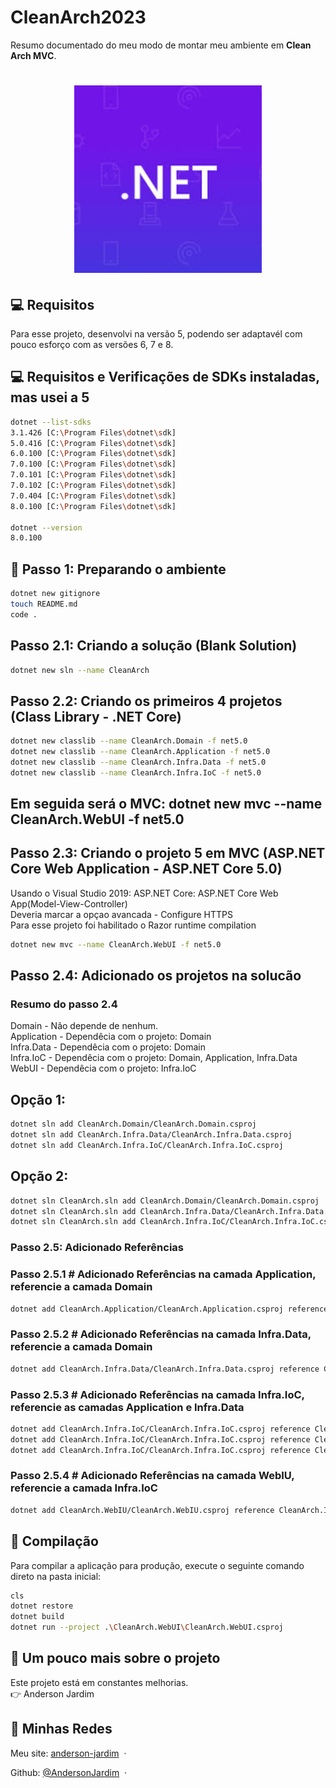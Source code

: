 # CleanArch2023

 Resumo documentado do meu modo de montar meu ambiente em **Clean Arch MVC**.
 
<h1 align="center">
    <img src="./public/dotnet.jpg" width="300"/>
</h1>

## 💻 Requisitos
Para esse projeto, desenvolvi na versão 5, podendo ser adaptavél com pouco esforço com as versões 6, 7 e 8.

## 💻 Requisitos e Verificações de SDKs instaladas, mas usei a 5

```bash
dotnet --list-sdks
3.1.426 [C:\Program Files\dotnet\sdk]
5.0.416 [C:\Program Files\dotnet\sdk]
6.0.100 [C:\Program Files\dotnet\sdk]
7.0.100 [C:\Program Files\dotnet\sdk]
7.0.101 [C:\Program Files\dotnet\sdk]
7.0.102 [C:\Program Files\dotnet\sdk]
7.0.404 [C:\Program Files\dotnet\sdk]
8.0.100 [C:\Program Files\dotnet\sdk]

dotnet --version
8.0.100
```

## 🚀 Passo 1: Preparando o ambiente
```bash
dotnet new gitignore
touch README.md
code .
```

## Passo 2.1: Criando a solução (Blank Solution)
```bash
dotnet new sln --name CleanArch
```

## Passo 2.2: Criando os primeiros 4 projetos (Class Library - .NET Core)
```bash
dotnet new classlib --name CleanArch.Domain -f net5.0
dotnet new classlib --name CleanArch.Application -f net5.0
dotnet new classlib --name CleanArch.Infra.Data -f net5.0
dotnet new classlib --name CleanArch.Infra.IoC -f net5.0
```

## Em seguida será o MVC: dotnet new mvc --name CleanArch.WebUI -f net5.0

## Passo 2.3: Criando o projeto 5 em MVC (ASP.NET Core Web Application - ASP.NET Core 5.0)
Usando o Visual Studio 2019: ASP.NET Core: ASP.NET Core Web App(Model-View-Controller)<br />
Deveria marcar a opçao avancada  - Configure HTTPS<br />
Para esse projeto foi habilitado o Razor runtime compilation<br />
```bash
dotnet new mvc --name CleanArch.WebUI -f net5.0
```

## Passo 2.4: Adicionado os projetos na solucão

### Resumo do passo 2.4
Domain - Não depende de nenhum.<br />
Application - Dependêcia com o projeto: Domain<br />
Infra.Data - Dependêcia com o projeto: Domain<br />
Infra.IoC - Dependêcia com o projeto: Domain, Application, Infra.Data<br />
WebUI - Dependêcia com o projeto: Infra.IoC<br />

## Opção 1:
```bash
dotnet sln add CleanArch.Domain/CleanArch.Domain.csproj
dotnet sln add CleanArch.Infra.Data/CleanArch.Infra.Data.csproj
dotnet sln add CleanArch.Infra.IoC/CleanArch.Infra.IoC.csproj
```
## Opção 2:
```bash
dotnet sln CleanArch.sln add CleanArch.Domain/CleanArch.Domain.csproj
dotnet sln CleanArch.sln add CleanArch.Infra.Data/CleanArch.Infra.Data.csproj
dotnet sln CleanArch.sln add CleanArch.Infra.IoC/CleanArch.Infra.IoC.csproj
```

### Passo 2.5: Adicionado Referências
### Passo 2.5.1 # Adicionado Referências na camada Application, referencie a camada Domain
```bash
dotnet add CleanArch.Application/CleanArch.Application.csproj reference CleanArch.Domain/CleanArch.Domain.csproj
```

### Passo 2.5.2 # Adicionado Referências na camada Infra.Data, referencie a camada Domain
```bash
dotnet add CleanArch.Infra.Data/CleanArch.Infra.Data.csproj reference CleanArch.Domain/CleanArch.Domain.csproj
```

### Passo 2.5.3 # Adicionado Referências na camada Infra.IoC, referencie as camadas Application e Infra.Data
```bash
dotnet add CleanArch.Infra.IoC/CleanArch.Infra.IoC.csproj reference CleanArch.Domain/CleanArch.Domain.csproj
dotnet add CleanArch.Infra.IoC/CleanArch.Infra.IoC.csproj reference CleanArch.Application/CleanArch.Application.csproj
dotnet add CleanArch.Infra.IoC/CleanArch.Infra.IoC.csproj reference CleanArch.Infra.Data/CleanArch.Infra.Data.csproj
```

### Passo 2.5.4 # Adicionado Referências na camada WebIU, referencie a camada Infra.IoC
```bash
dotnet add CleanArch.WebIU/CleanArch.WebIU.csproj reference CleanArch.Infra.IoC/CleanArch.Infra.IoC.csproj
```

## 🔧 Compilação

Para compilar a aplicação para produção, execute o seguinte comando direto na pasta inicial:

```bash
cls
dotnet restore
dotnet build
dotnet run --project .\CleanArch.WebUI\CleanArch.WebUI.csproj
```

## 📝 Um pouco mais sobre o projeto
Este projeto está em constantes melhorias.<br />
👉 Anderson Jardim

## 📱 Minhas Redes

Meu site: [anderson-jardim](https://www.linkedin.com/in/anderson-jardim/) &nbsp;&middot;&nbsp; 

Github: [@AndersonJardim](https://github.com/AndersonJardim) &nbsp;&middot;&nbsp;
